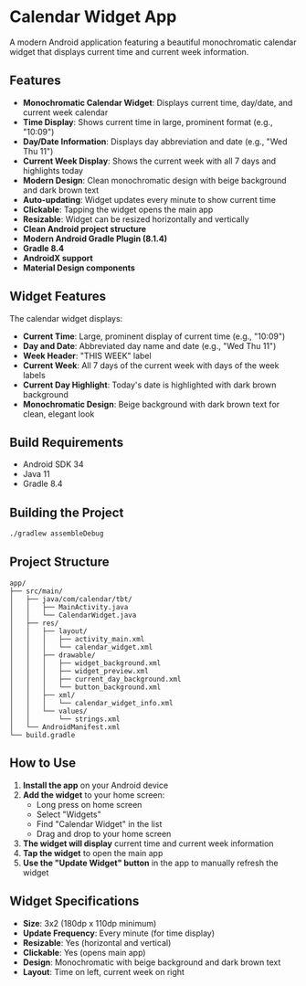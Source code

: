 # Calendar Widget App

A modern Android application featuring a beautiful monochromatic calendar widget that displays current time and current week information.

## Features

- **Monochromatic Calendar Widget**: Displays current time, day/date, and current week calendar
- **Time Display**: Shows current time in large, prominent format (e.g., "10:09")
- **Day/Date Information**: Displays day abbreviation and date (e.g., "Wed Thu 11")
- **Current Week Display**: Shows the current week with all 7 days and highlights today
- **Modern Design**: Clean monochromatic design with beige background and dark brown text
- **Auto-updating**: Widget updates every minute to show current time
- **Clickable**: Tapping the widget opens the main app
- **Resizable**: Widget can be resized horizontally and vertically
- **Clean Android project structure**
- **Modern Android Gradle Plugin (8.1.4)**
- **Gradle 8.4**
- **AndroidX support**
- **Material Design components**

## Widget Features

The calendar widget displays:
- **Current Time**: Large, prominent display of current time (e.g., "10:09")
- **Day and Date**: Abbreviated day name and date (e.g., "Wed Thu 11")
- **Week Header**: "THIS WEEK" label
- **Current Week**: All 7 days of the current week with days of the week labels
- **Current Day Highlight**: Today's date is highlighted with dark brown background
- **Monochromatic Design**: Beige background with dark brown text for clean, elegant look

## Build Requirements

- Android SDK 34
- Java 11
- Gradle 8.4

## Building the Project

```bash
./gradlew assembleDebug
```

## Project Structure

```
app/
├── src/main/
│   ├── java/com/calendar/tbt/
│   │   ├── MainActivity.java
│   │   └── CalendarWidget.java
│   ├── res/
│   │   ├── layout/
│   │   │   ├── activity_main.xml
│   │   │   └── calendar_widget.xml
│   │   ├── drawable/
│   │   │   ├── widget_background.xml
│   │   │   ├── widget_preview.xml
│   │   │   ├── current_day_background.xml
│   │   │   └── button_background.xml
│   │   ├── xml/
│   │   │   └── calendar_widget_info.xml
│   │   └── values/
│   │       └── strings.xml
│   └── AndroidManifest.xml
└── build.gradle
```

## How to Use

1. **Install the app** on your Android device
2. **Add the widget** to your home screen:
   - Long press on home screen
   - Select "Widgets"
   - Find "Calendar Widget" in the list
   - Drag and drop to your home screen
3. **The widget will display** current time and current week information
4. **Tap the widget** to open the main app
5. **Use the "Update Widget" button** in the app to manually refresh the widget

## Widget Specifications

- **Size**: 3x2 (180dp x 110dp minimum)
- **Update Frequency**: Every minute (for time display)
- **Resizable**: Yes (horizontal and vertical)
- **Clickable**: Yes (opens main app)
- **Design**: Monochromatic with beige background and dark brown text
- **Layout**: Time on left, current week on right
